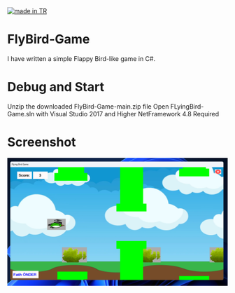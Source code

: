 <a href="https://github.com/pedromxavier/flag-badges">
    <img src="https://raw.githubusercontent.com/pedromxavier/flag-badges/main/badges/TR.svg" alt="made in TR">
</a>

# FlyBird-Game
I have written a simple Flappy Bird-like game in C#.

# Debug and Start
Unzip the downloaded FlyBird-Game-main.zip file
Open FLyingBird-Game.sln with Visual Studio 2017 and Higher
NetFramework 4.8 Required 

# Screenshot
![Demo](flybird-game-screen.png) 
